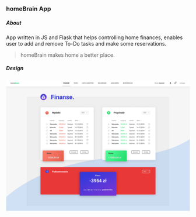 ### homeBrain App

##### About

App written in JS and Flask that helps controlling home finances, enables user to add and remove To-Do tasks and make some reservations.



> homeBrain makes home a better place.



##### Design

![](https://github.com/TSC-Apps/homeBrain/blob/master/preview.png)

